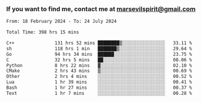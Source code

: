 ### If you want to find me, contact me at marsevilspirit@gmail.com

<!--
**marsevilspirit/marsevilspirit** is a ✨ _special_ ✨ repository because its `README.md` (this file) appears on your GitHub profile.

Here are some ideas to get you started:

- 🔭 I’m currently working on ...
- 🌱 I’m currently learning ...
- 👯 I’m looking to collaborate on ...
- 🤔 I’m looking for help with ...
- 💬 Ask me about ...
- 📫 How to reach me: ...
- 😄 Pronouns: ...
- ⚡ Fun fact: ...
-->
<!--START_SECTION:waka-->

```txt
From: 18 February 2024 - To: 24 July 2024

Total Time: 398 hrs 15 mins

C++               131 hrs 52 mins ████████▒░░░░░░░░░░░░░░░░   33.11 %
sh                118 hrs 1 min   ███████▒░░░░░░░░░░░░░░░░░   29.64 %
Go                94 hrs 34 mins  ██████░░░░░░░░░░░░░░░░░░░   23.75 %
C                 32 hrs 5 mins   ██░░░░░░░░░░░░░░░░░░░░░░░   08.06 %
Python            8 hrs 22 mins   ▓░░░░░░░░░░░░░░░░░░░░░░░░   02.10 %
CMake             2 hrs 43 mins   ▒░░░░░░░░░░░░░░░░░░░░░░░░   00.69 %
Other             2 hrs 4 mins    ░░░░░░░░░░░░░░░░░░░░░░░░░   00.52 %
Lua               1 hr 39 mins    ░░░░░░░░░░░░░░░░░░░░░░░░░   00.41 %
Bash              1 hr 27 mins    ░░░░░░░░░░░░░░░░░░░░░░░░░   00.37 %
Text              1 hr 7 mins     ░░░░░░░░░░░░░░░░░░░░░░░░░   00.28 %
```

<!--END_SECTION:waka-->
